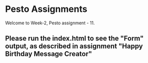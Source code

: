 # Pesto Assignments
Welcome to Week-2, Pesto assignment - 11.

## Please run the index.html to see the "Form" output, as described in assignment "Happy Birthday Message Creator"